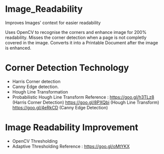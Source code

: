 # Image_Readability
Improves Images' context for easier readability


Uses OpenCV to recognise the corners and enhance image for 200% readability.
Misses the corner detection when a page is not completly covered in the image.
Converts it into a Printable Document after the image is enhanced.


# Corner Detection Technology
  * Harris Corner detection
  * Canny Edge detection.
  * Hough Line Transformation
  * Probabilistic Hough Line Transform
    Reference : 
        https://goo.gl/h3TLz8 (Harris Corner Detection)
        https://goo.gl/8PXQbi (Hough Line Transform)
        https://goo.gl/4eRkCD (Canny Edge Detection)
  
# Image Readability Improvement
  * OpenCV Thresholding
  * Adaptive Thresholding
    Reference :
        https://goo.gl/oMtYKX
